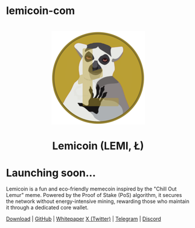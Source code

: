 # lemicoin-com

<h1 align="center">
<img src="https://raw.githubusercontent.com/lemicoin/lemicoin-com/main/lemi.png" alt="Lemicoin" width="256"/>
<br/><br/>
Lemicoin (LEMI, Ł)  
</h1>

# Launching soon...

Lemicoin is a fun and eco-friendly memecoin inspired by the "Chill Out Lemur" meme. Powered by the Proof of Stake (PoS) algorithm, it secures the network without energy-intensive mining, rewarding those who maintain it through a dedicated core wallet.

[Download](https://github.com/lemicoin/lemicoin/releases) | [GitHub](https://github.com/lemicoin/) | [Whitepaper](https://bitcointalk.org/index.php?topic=5522000)
[X (Twitter)](https://x.com/lemicoin) | [Telegram](https://t.me/lemicoin) | [Discord](https://dsc.gg/lemicoin)
